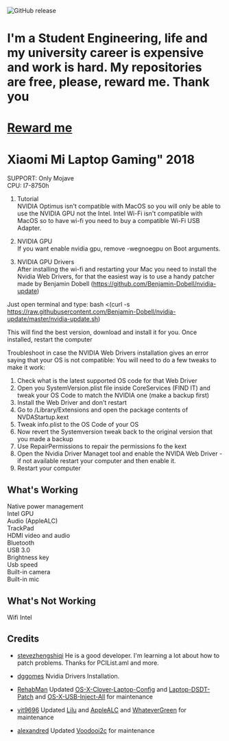 ![GitHub release](https://img.shields.io/github/release/johnnync13/XiaomiGaming.svg)
# I'm a Student Engineering, life and my university career is expensive and work is hard. My repositories are free, please, reward me. Thank you
# [Reward me](https://www.paypal.me/johnnync13)<br />
# Xiaomi Mi Laptop Gaming" 2018

SUPPORT: Only Mojave<br />
CPU: I7-8750h <br />

1. Tutorial <br />
NVIDIA Optimus isn't compatible with MacOS so you will only be able to use the NVIDIA GPU not the Intel. Intel Wi-Fi isn't compatible with MacOS so to have wi-fi you need to buy a compatible Wi-Fi USB Adapter.

2. NVIDIA GPU <br />
If you want enable nvidia gpu, remove -wegnoegpu on Boot arguments.
2. NVIDIA GPU Drivers <br />
After installing the wi-fi and restarting your Mac you need to install the Nvidia Web Drivers, for that the easiest way is to use a handy patcher made by Benjamin Dobell (https://github.com/Benjamin-Dobell/nvidia-update)

Just open terminal and type: bash <(curl -s https://raw.githubusercontent.com/Benjamin-Dobell/nvidia-update/master/nvidia-update.sh)

This will find the best version, download and install it for you. Once installed, restart the computer

Troubleshoot in case the NVIDIA Web Drivers installation gives an error saying that your OS is not compatible:
You will need to do a few tweaks to make it work:
1) Check what is the latest supported OS code for that Web Driver
2) Open you SystemVersion.plist file inside CoreServices (FIND IT) and tweak your OS Code to match the NVIDIA one (make a backup first)
3) Install the Web Driver and don't restart
4) Go to /Library/Extensions and open the package contents of NVDAStartup.kext
5) Tweak info.plist to the OS Code of your OS
6) Now revert the Systemversion tweak back to the original version that you made a backup
7) Use RepairPermissions to repair the permissions fo the kext
8) Open the Nvidia Driver Managet tool and enable the NVIDA Web Driver - if not available restart your computer and then enable it.
8) Restart your computer



## What's Working <br />
Native power management <br />
Intel GPU <br />
Audio (AppleALC) <br />
TrackPad <br />
HDMI video and audio <br />
Bluetooth <br />
USB 3.0 <br />
Brightness key <br />
Usb speed <br />
Built-in camera <br />
Built-in mic <br />
## What's Not Working <br />
Wifi Intel <br />
## Credits

- [stevezhengshiqi](https://github.com/stevezhengshiqi) He is a good developer. I'm learning a lot about how to patch problems. Thanks for PCIList.aml and more.
- [dggomes](https://github.com/dggomes) Nvidia Drivers Installation. 

- [RehabMan](https://github.com/RehabMan) Updated [OS-X-Clover-Laptop-Config](https://github.com/RehabMan/OS-X-Clover-Laptop-Config) and [Laptop-DSDT-Patch](https://github.com/RehabMan/Laptop-DSDT-Patch) and [OS-X-USB-Inject-All](https://github.com/RehabMan/OS-X-USB-Inject-All) for maintenance

- [vit9696](https://github.com/vit9696) Updated [Lilu](https://github.com/vit9696/Lilu) and [AppleALC](https://github.com/vit9696/AppleALC) and [WhateverGreen](https://github.com/vit9696/WhateverGreen)  for maintenance

- [alexandred](https://github.com/alexandred) Updated [Voodooi2c](https://github.com/alexandred/VoodooI2C) for maintenance
